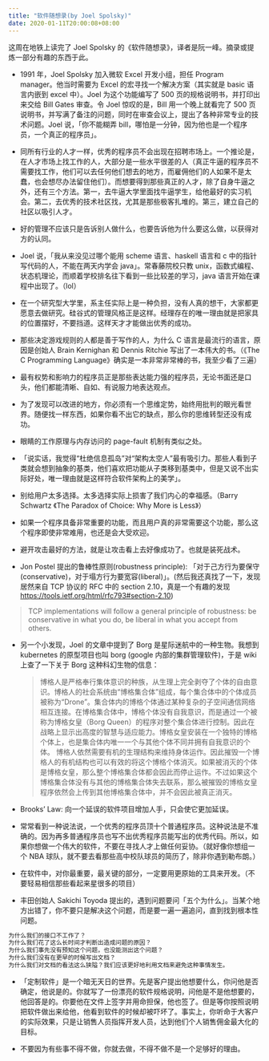 ```yaml
---
title: "软件随想录(by Joel Spolsky)"
date: 2020-01-11T20:00:08+08:00
---
```


这周在地铁上读完了 Joel Spolsky 的《软件随想录》，译者是阮一峰。摘录或提炼一部分有趣的东西于此。

- 1991 年，Joel Spolsky 加入微软 Excel 开发小组，担任 Program manager。他当时需要为 Excel 的宏寻找一个解决方案（其实就是 basic 语言内嵌到 excel 中）。Joel 为这个功能编写了 500 页的规格说明书，并打印出来交给 Bill Gates 审查。令 Joel 惊叹的是，Bill 用一个晚上就看完了 500 页说明书，并写满了备注的问题，同时在审查会议上，提出了各种非常专业的技术问题。Joel 说，「你不能糊弄 bill，哪怕是一分钟，因为他也是一个程序员，一个真正的程序员」。

- 同所有行业的人才一样，优秀的程序员不会出现在招聘市场上。一个推论是，在人才市场上找工作的人，大部分是一些水平很差的人（真正牛逼的程序员不需要找工作，他们可以去任何他们想去的地方，而雇佣他们的人如果不是太蠢，也会想尽办法留住他们）。而想要得到那些真正的人才，除了自身牛逼之外，还有三个方法。第一，去牛逼大学里面找牛逼学生，给他最好的实习机会。第二，去优秀的技术社区找，尤其是那些极客扎堆的。第三，建立自己的社区以吸引人才。

- 好的管理不应该只是告诉别人做什么，也要告诉他为什么要这么做，以获得对方的认同。

- Joel 说，「我从来没见过哪个能用 scheme 语言、haskell 语言和 c 中的指针写代码的人，不能在两天内学会 java」。常春藤院校只教 unix，函数式编程、状态机理论，而顺着学校排名往下看到一些比较差的学习，java 语言开始在课程中出现了。（lol）

- 在一个研究型大学里，系主任实际上是一种负担，没有人真的想干，大家都更愿意去做研究。硅谷式的管理风格正是这样。经理存在的唯一理由就是把家具的位置摆好，不要挡道。这样天才才能做出优秀的成功。

- 那些决定游戏规则的人都是善于写作的人，为什么 C 语言是最流行的语言，原因是创始人 Brain Kernighan 和 Dennis Ritchie 写出了一本伟大的书。（《The C Programming Language》确实是一本非常非常棒的书，我至少看了三遍）

- 最有权势和影响力的程序员正是那些表达能力强的程序员，无论书面还是口头，他们都能清晰、自如、有说服力地表达观点。

- 为了发现可以改进的地方，你必须有一个思维定势，始终用批判的眼光看世界。随便找一样东西，如果你看不出它的缺点，那么你的思维转型还没有成功。

- 眼睛的工作原理与内存访问的 page-fault 机制有类似之处。

- 「说实话，我觉得“杜绝信息孤岛”对“架构太空人”最有吸引力。那些人看到子类就会想到抽象的基类，他们喜欢把功能从子类移到基类中，但是又说不出实际好处，唯一理由就是这样符合软件架构上的美学」。

- 别给用户太多选择。太多选择实际上损害了我们内心的幸福感。（Barry Schwartz 《The Paradox of Choice: Why More is Less》）

- 如果一个程序具备非常重要的功能，而且用户真的非常需要这个功能，那么这个程序即使非常难用，也还是会大受欢迎。

- 避开攻击最好的方法，就是让攻击看上去好像成功了。也就是装死战术。

- Jon Postel 提出的鲁棒性原则(robustness principle): 「对于己方行为要保守(conservative)，对于塌方行为要宽容(liberal)」。(然后我还真找了一下，发现居然来自 TCP 协议的 RFC 中的 section 2.10，真是一个有趣的发现 https://tools.ietf.org/html/rfc793#section-2.10)

> TCP implementations will follow a general principle of robustness: be
> conservative in what you do, be liberal in what you accept from
> others.

- 另一个小发现，Joel 的文章中提到了 Borg 是星际迷航中的一种生物。我想到 kubernetes 的原型项目也叫 borg (google 内部的集群管理软件)，于是 wiki 上查了一下关于 Borg 这种科幻生物的信息：

  > 博格人是严格奉行集体意识的种族，从生理上完全剥夺了个体的自由意识。博格人的社会系统由“博格集合体”组成，每个集合体中的个体成员被称为“Drone”。集合体内的博格个体通过某种复杂的子空间通信网络相互连接。在博格集合体中，博格个体没有自我意识，而是通过一个被称为博格女皇（Borg Queen）的程序对整个集合体进行控制。因此在战略上显示出高度的智慧与适应能力。博格女皇安装在一个独特的博格个体上，也是集合体内唯一一个与其他个体不同并拥有自我意识的个体。
  > 博格人依然需要有机的生理结构来维持身体运作。因此摧毁一个博格人的有机结构也可以有效的将这个博格个体消灭。如果被消灭的个体是博格女皇，那么整个博格集合体都会因此而停止运作。不过如果这个博格集合体没有与其他的博格集合体失去联系，那么被摧毁的博格女皇程序依然会上传到其他博格集合体中，并不会因此被真正消灭。

- Brooks’ Law: 向一个延误的软件项目增加人手，只会使它更加延误。

- 常常看到一种说法说，一个优秀的程序员顶十个普通程序员。这种说法是不准确的。因为再多普通程序员也写不出优秀程序员能写出的优秀代码。所以，如果你想做一个伟大的软件，不要在寻找人才上做任何妥协。（就好像你想组一个 NBA 球队，就不要去看那些高中校队球员的简历了，除非你遇到勒布朗。）

- 在软件中，对你最重要，最关键的部分，一定要用更原始的工具来开发。（不要轻易相信那些看起来星很多的项目）

- 丰田创始人 Sakichi Toyoda 提出的，遇到问题要问「五个为什么」。当某个地方出错了，你不要只是解决这个问题，而是要一遍一遍追问，直到找到根本性问题。

```sh
为什么我们的接口不工作了？
为什么我们花了这么长时间才判断出造成问题的原因？
为什么我们事先没有预知这个问题，也没能测出这个问题？
为什么我们没有在更早的时候写出文档？
为什么我们对文档的看法这么狭隘？我们应该更好地利用文档来避免这种事情发生。
```

- 「定制软件」是一个暗无天日的世界。先是客户提出他想要什么，你问他是否确定，他说是的。你就写了一份漂亮的软件规格说明，问他是不是他想要的，他回答是的。你要他在文件上签字并用命担保，他也签了。但是等你按照说明把软件做出来给他，他看到软件的时候却被吓坏了。事实上，你听命于大客户的实际效果，只是让销售人员指挥开发人员，达到他们个人销售佣金最大化的目标。

- 不要因为有些事不得不做，你就去做，不得不做不是一个足够好的理由。
